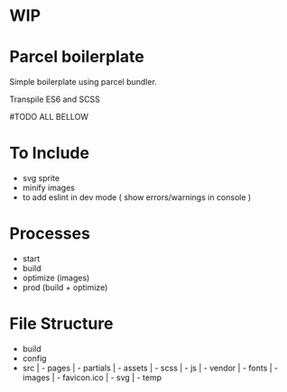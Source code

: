 # WIP

# Parcel boilerplate

Simple boilerplate using parcel bundler.

Transpile ES6 and SCSS

#TODO ALL BELLOW

# To Include

- svg sprite
- minify images
- to add eslint in dev mode ( show errors/warnings in console )

# Processes

- start
- build
- optimize (images)
- prod (build + optimize)

# File Structure

- build
- config
- src
	| - pages
	| - partials
	| - assets
		| - scss
		| - js
		| - vendor
		| - fonts
		| - images
			| - favicon.ico
			| - svg
			| - temp
